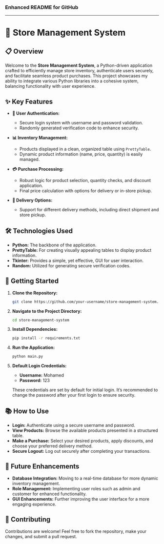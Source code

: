 ### **Enhanced README for GitHub**

---

# **🛒 Store Management System**

## **📋 Overview**
Welcome to the **Store Management System**, a Python-driven application crafted to efficiently manage store inventory, authenticate users securely, and facilitate seamless product purchases. This project showcases my ability to integrate various Python libraries into a cohesive system, balancing functionality with user experience.

## **✨ Key Features**
- **🔐 User Authentication:**
  - Secure login system with username and password validation.
  - Randomly generated verification code to enhance security.
  
- **📊 Inventory Management:**
  - Products displayed in a clean, organized table using `PrettyTable`.
  - Dynamic product information (name, price, quantity) is easily managed.

- **💳 Purchase Processing:**
  - Robust logic for product selection, quantity checks, and discount application.
  - Final price calculation with options for delivery or in-store pickup.

- **🚚 Delivery Options:**
  - Support for different delivery methods, including direct shipment and store pickup.

## **🛠️ Technologies Used**
- **Python:** The backbone of the application.
- **PrettyTable:** For creating visually appealing tables to display product information.
- **Tkinter:** Provides a simple, yet effective, GUI for user interaction.
- **Random:** Utilized for generating secure verification codes.

## **🚀 Getting Started**

1. **Clone the Repository:**
   ```bash
   git clone https://github.com/your-username/store-management-system.git
   ```

2. **Navigate to the Project Directory:**
   ```bash
   cd store-management-system
   ```

3. **Install Dependencies:**
   ```bash
   pip install -r requirements.txt
   ```

4. **Run the Application:**
   ```bash
   python main.py
   ```

5. **Default Login Credentials:**
   - **Username:** Mohamed
   - **Password:** 123

   These credentials are set by default for initial login. It’s recommended to change the password after your first login to ensure security.

## **📚 How to Use**

- **Login:** Authenticate using a secure username and password.
- **View Products:** Browse the available products presented in a structured table.
- **Make a Purchase:** Select your desired products, apply discounts, and choose your preferred delivery method.
- **Secure Logout:** Log out securely after completing your transactions.

## **🔮 Future Enhancements**
- **Database Integration:** Moving to a real-time database for more dynamic inventory management.
- **Role Management:** Implementing user roles such as admin and customer for enhanced functionality.
- **GUI Enhancements:** Further improving the user interface for a more engaging experience.

## **🤝 Contributing**
Contributions are welcome! Feel free to fork the repository, make your changes, and submit a pull request.
